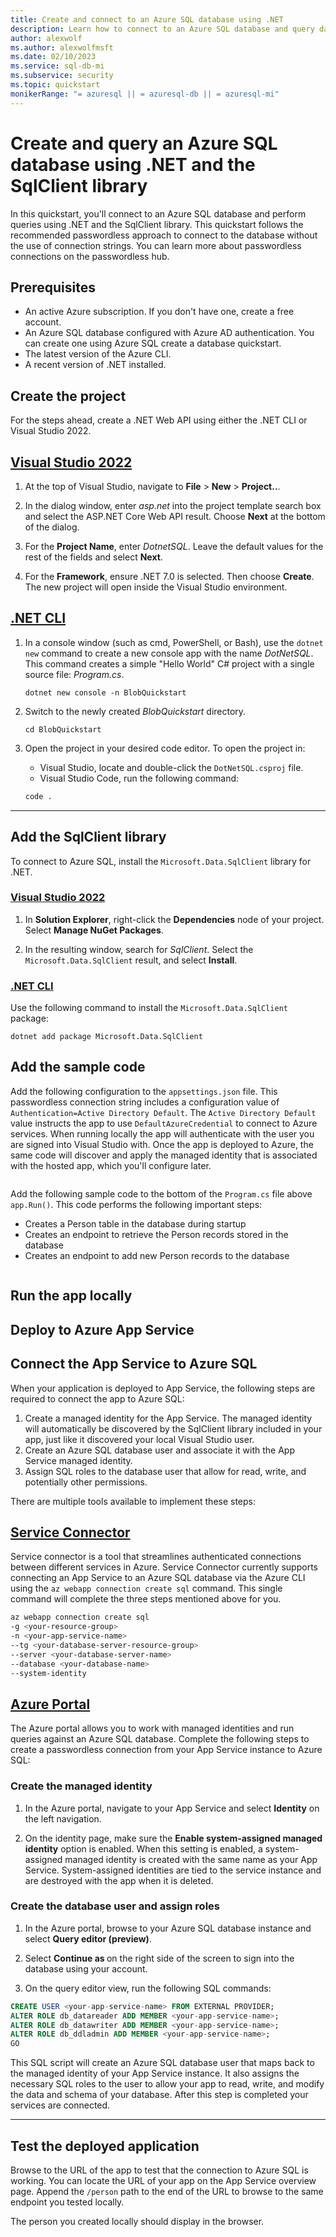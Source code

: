 ```yaml
---
title: Create and connect to an Azure SQL database using .NET
description: Learn how to connect to an Azure SQL database and query data using .NET
author: alexwolf
ms.author: alexwolfmsft
ms.date: 02/10/2023
ms.service: sql-db-mi
ms.subservice: security
ms.topic: quickstart
monikerRange: "= azuresql || = azuresql-db || = azuresql-mi"
---
```


# Create and query an Azure SQL database using .NET and the SqlClient library

In this quickstart, you'll connect to an Azure SQL database and perform queries using .NET and the SqlClient library. This quickstart follows the recommended passwordless approach to connect to the database without the use of connection strings. You can learn more about passwordless connections on the passwordless hub.

## Prerequisites

* An active Azure subscription. If you don't have one, create a free account.
* An Azure SQL database configured with Azure AD authentication. You can create one using Azure SQL create a database quickstart.
* The latest version of the Azure CLI.
* A recent version of .NET installed.

## Create the project

For the steps ahead, create a .NET Web API using either the .NET CLI or Visual Studio 2022.

## [Visual Studio 2022](#tab/visual-studio)

1. At the top of Visual Studio, navigate to **File** > **New** > **Project..**.

1. In the dialog window, enter *asp.net* into the project template search box and select the ASP.NET Core Web API result. Choose **Next** at the bottom of the dialog.

1. For the **Project Name**, enter *DotnetSQL*. Leave the default values for the rest of the fields and select **Next**.

1. For the **Framework**, ensure .NET 7.0 is selected. Then choose **Create**. The new project will open inside the Visual Studio environment.

## [.NET CLI](#tab/net-cli)

1. In a console window (such as cmd, PowerShell, or Bash), use the `dotnet new` command to create a new console app with the name *DotNetSQL*. This command creates a simple "Hello World" C# project with a single source file: *Program.cs*.

   ```dotnetcli
   dotnet new console -n BlobQuickstart
   ```

1. Switch to the newly created *BlobQuickstart* directory.

   ```console
   cd BlobQuickstart
   ```

1. Open the project in your desired code editor. To open the project in:
    * Visual Studio, locate and double-click the `DotNetSQL.csproj` file.
    * Visual Studio Code, run the following command:

    ```bash
    code .
    ```

---

## Add the SqlClient library

To connect to Azure SQL, install the `Microsoft.Data.SqlClient` library for .NET.

### [Visual Studio 2022](#tab/visual-studio)

1. In **Solution Explorer**, right-click the **Dependencies** node of your project. Select **Manage NuGet Packages**.

1. In the resulting window, search for *SqlClient*. Select the `Microsoft.Data.SqlClient` result, and select **Install**.

### [.NET CLI](#tab/net-cli)

Use the following command to install the `Microsoft.Data.SqlClient` package:

```dotnetcli
dotnet add package Microsoft.Data.SqlClient
```

## Add the sample code

Add the following configuration to the `appsettings.json` file. This passwordless connection string includes a configuration value of `Authentication=Active Directory Default`. The `Active Directory Default` value instructs the app to use `DefaultAzureCredential` to connect to Azure services. When running locally the app will authenticate with the user you are signed into Visual Studio with. Once the app is deployed to Azure, the same code will discover and apply the managed identity that is associated with the hosted app, which you'll configure later.

```json

```

Add the following sample code to the bottom of the `Program.cs` file above `app.Run()`. This code performs the following important steps:

* Creates a Person table in the database during startup
* Creates an endpoint to retrieve the Person records stored in the database
* Creates an endpoint to add new Person records to the database

```csharp

```

## Run the app locally



## Deploy to Azure App Service



## Connect the App Service to Azure SQL

When your application is deployed to App Service, the following steps are required to connect the app to Azure SQL:

1) Create a managed identity for the App Service. The managed identity will automatically be discovered by the SqlClient library included in your app, just like it discovered your local Visual Studio user.
2) Create an Azure SQL database user and associate it with the App Service managed identity.
3) Assign SQL roles to the database user that allow for read, write, and potentially other permissions.

There are multiple tools available to implement these steps:

## [Service Connector](#tab/service-connector)

Service connector is a tool that streamlines authenticated connections between different services in Azure. Service Connector currently supports connecting an App Service to an Azure SQL database via the Azure CLI using the `az webapp connection create sql` command. This single command will complete the three steps mentioned above for you.

```bash
az webapp connection create sql
-g <your-resource-group>
-n <your-app-service-name>
--tg <your-database-server-resource-group>
--server <your-database-server-name>
--database <your-database-name>
--system-identity
```

## [Azure Portal](#tab/azure-portal)

The Azure portal allows you to work with managed identities and run queries against an Azure SQL database. Complete the following steps to create a passwordless connection from your App Service instance to Azure SQL:

### Create the managed identity

1) In the Azure portal, navigate to your App Service and select **Identity** on the left navigation.

2) On the identity page, make sure the **Enable system-assigned managed identity** option is enabled. When this setting is enabled, a system-assigned managed identity is created with the same name as your App Service. System-assigned identities are tied to the service instance and are destroyed with the app when it is deleted.

### Create the database user and assign roles

1) In the Azure portal, browse to your Azure SQL database instance and select **Query editor (preview)**.

2) Select **Continue as <your-username>** on the right side of the screen to sign into the database using your account.

3) On the query editor view, run the following SQL commands:

```sql
CREATE USER <your-app-service-name> FROM EXTERNAL PROVIDER;
ALTER ROLE db_datareader ADD MEMBER <your-app-service-name>;
ALTER ROLE db_datawriter ADD MEMBER <your-app-service-name>;
ALTER ROLE db_ddladmin ADD MEMBER <your-app-service-name>;
GO
```

This SQL script will create an Azure SQL database user that maps back to the managed identity of your App Service instance. It also assigns the necessary SQL roles to the user to allow your app to read, write, and modify the data and schema of your database. After this step is completed your services are connected.

---

## Test the deployed application

Browse to the URL of the app to test that the connection to Azure SQL is working. You can locate the URL of your app on the App Service overview page. Append the `/person` path to the end of the URL to browse to the same endpoint you tested locally.

The person you created locally should display in the browser.